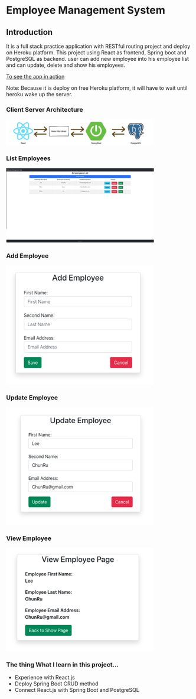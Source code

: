 # Employee Management System	

## Introduction

It is a full stack practice application with RESTful routing project and deploy on Heroku platform. This project using React as frontend, Spring boot and PostgreSQL as backend. user can add new employee into his employee list and can update, delete and show his employees.

<a href="https://fast-retreat-80365.herokuapp.com/employees">To see the app in action</a>
<p>
	Note: Because it is deploy on free Heroku platform, it will have to wait until heroku wake up the server.
</p>

### Client Server Architecture

<img alt="flowChart" src="https://github.com/ja841014/EmployeeManagementSystem/blob/master/img/flowChart.png" width="400">


### List Employees

<img alt="list" src="https://github.com/ja841014/EmployeeManagementSystem/blob/master/img/list.png" width="400">

### Add Employee

<img alt="add" src="https://github.com/ja841014/EmployeeManagementSystem/blob/master/img/add.png" width="400">

### Update Employee

<img alt="update" src="https://github.com/ja841014/EmployeeManagementSystem/blob/master/img/update.png" width="400">

### View Employee

<img alt="view" src="https://github.com/ja841014/EmployeeManagementSystem/blob/master/img/view.png" width="400">


### The thing What I learn in this project...

* Experience with React.js
* Deploy Spring Boot CRUD method
* Connect React.js with Spring Boot and PostgreSQL



